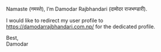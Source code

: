 Namaste (नमस्ते), I’m Damodar Rajbhandari (दामोदर राजभण्डारी).

I would like to redirect my user profile to https://damodarrajbhandari.com.np/ for the dedicated profile.

Best,\
Damodar
